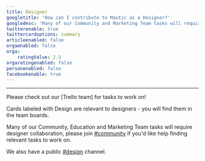 ```yaml
---
title: Designer
googletitle: 'How can I contribute to Mautic as a Designer?'
googledesc: 'Many of our Community and Marketing Team tasks will require designer collaboration. We work on a Trello board where you can find open tasks.'
twitterenable: true
twittercardoptions: summary
articleenabled: false
orgaenabled: false
orga:
    ratingValue: 2.5
orgaratingenabled: false
personenabled: false
facebookenable: true
---
```


---
Please check out our [Trello team] for tasks to work on!

Cards labeled with Design are relevant to designers - you will find them in the team boards.

Many of our Community, Education and Marketing Team tasks will require designer collaboration, please join [#community][community-slack] if you'd like help finding relevant tasks to work on.

We also have a public [#design][mautic-design] channel.

[mautic-design]: <https://mautic.slack.com/archives/C02HU8FQM>
[trello-issues]: <https://trello.com/mauticcommunity>
[community-slack]: <https://mautic.slack.com/archives/C8B89CLSF>